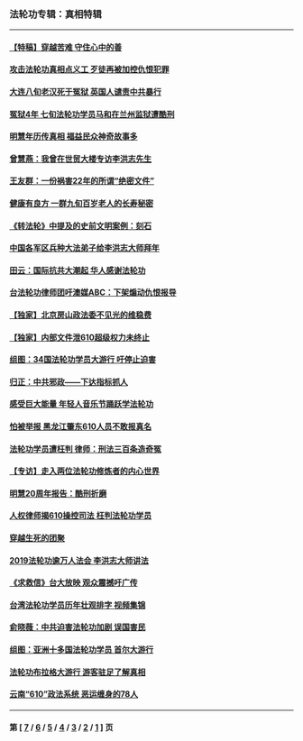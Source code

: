 ### 法轮功专辑：真相特辑
---
#### [【特稿】穿越苦难 守住心中的善](../../pages/nf4389/n13784979.md?09070430) 
#### [攻击法轮功真相点义工 歹徒再被加控仇恨犯罪](../../pages/nf4389/n13601019.md?09070430) 
#### [大连八旬老汉死于冤狱 英国人谴责中共暴行](../../pages/nf4389/n13480118.md?09070430) 
#### [冤狱4年 七旬法轮功学员马和在兰州监狱遭酷刑](../../pages/nf4389/n13304688.md?09070430) 
#### [明慧年历传真相 福益民众神奇故事多](../../pages/nf4389/n13294545.md?09070430) 
#### [曾慧燕：我曾在世贸大楼专访李洪志先生](../../pages/nf4389/n12898729.md?09070430) 
#### [王友群：一份祸害22年的所谓“绝密文件”](../../pages/nf4389/n12871750.md?09070430) 
#### [健康有良方 一群九旬百岁老人的长寿秘密](../../pages/nf4389/n12847475.md?09070430) 
#### [《转法轮》中提及的史前文明案例：刻石](../../pages/nf4389/n12758577.md?09070430) 
#### [中国各军区兵种大法弟子给李洪志大师拜年](../../pages/nf4389/n12750047.md?09070430) 
#### [田云：国际抗共大潮起 华人感谢法轮功](../../pages/nf4389/n12357708.md?09070430) 
#### [台法轮功律师团吁澳媒ABC：下架煽动仇恨报导](../../pages/nf4389/n12279917.md?09070430) 
#### [【独家】北京房山政法委不见光的维稳费](../../pages/nf4389/n12031979.md?09070430) 
#### [【独家】内部文件泄610超级权力未终止](../../pages/nf4389/n12023895.md?09070430) 
#### [组图：34国法轮功学员大游行 吁停止迫害](../../pages/nf4389/n11492658.md?09070430) 
#### [归正：中共邪政——下达指标抓人](../../pages/nf4389/n11474770.md?09070430) 
#### [感受巨大能量 年轻人音乐节踊跃学法轮功](../../pages/nf4389/n11441981.md?09070430) 
#### [怕被举报 黑龙江肇东610人员不敢报真名](../../pages/nf4389/n11436499.md?09070430) 
#### [法轮功学员遭枉判 律师：刑法三百条造奇冤](../../pages/nf4389/n11433943.md?09070430) 
#### [【专访】走入两位法轮功修炼者的内心世界](../../pages/nf4389/n11415623.md?09070430) 
#### [明慧20周年报告：酷刑折磨](../../pages/nf4389/n11387954.md?09070430) 
#### [人权律师揭610操控司法 枉判法轮功学员](../../pages/nf4389/n11313370.md?09070430) 
#### [穿越生死的团聚](../../pages/nf4389/n11258922.md?09070430) 
#### [2019法轮功逾万人法会 李洪志大师讲法](../../pages/nf4389/n11265303.md?09070430) 
#### [《求救信》台大放映 观众震撼吁广传](../../pages/nf4389/n10922251.md?09070430) 
#### [台湾法轮功学员历年壮观排字 视频集锦](../../pages/nf4389/n10878789.md?09070430) 
#### [俞晓薇：中共迫害法轮功加剧 误国害民](../../pages/nf4389/n10859260.md?09070430) 
#### [组图：亚洲十多国法轮功学员 首尔大游行](../../pages/nf4389/n10781149.md?09070430) 
#### [法轮功布拉格大游行 游客驻足了解真相](../../pages/nf4389/n10749360.md?09070430) 
#### [云南“610”政法系统 恶运缠身的78人](../../pages/nf4389/n10747534.md?09070430) 

---
#### 第 [ [7](./7.md?09070430) / [6](./6.md?09070430) / [5](./5.md?09070430) / [4](./4.md?09070430) / [3](./3.md?09070430) / [2](./2.md?09070430) / [1](./1.md?09070430) ] 页
